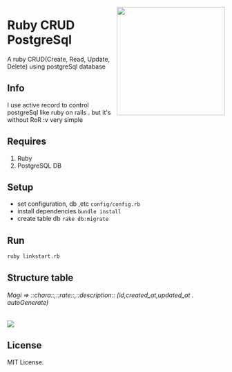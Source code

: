 <a href="https://github.com/rokhimin/ruby-CRUD-postgreSql"><img src="https://media1.tenor.com/images/6e23cd74106fc9ff4fbc4540ba516426/tenor.gif?itemid=5321438" width="250" align="right"/></a>
# Ruby CRUD PostgreSql
A ruby CRUD(Create, Read, Update, Delete) using postgreSql database

## Info
I use active record to control postgreSql like ruby on rails .
but it's without RoR :v very simple

## Requires
1. Ruby
2. PostgreSQL DB 

## Setup
- set configuration, db ,etc 
```config/config.rb```
- install dependencies
```bundle install```
- create table db
```rake db:migrate```

## Run
```ruby linkstart.rb```

## Structure table
###### Magi => ::chara::,::rate::,::description:: (id,created_at,updated_at . autoGenerate)
![](https://i.imgur.com/Dyrum2l.jpg)

## License
MIT License.



